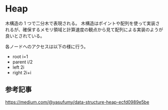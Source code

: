 # Heap

木構造の 1 つで二分木で表現される。
木構造はポイントや配列を使って実装されるが、確保するメモリ領域と計算速度の観点から見て配列による実装のようが良いとされている。

各ノードへのアクセスは以下の様に行う。

- root i=1
- parent i/2
- left 2i
- right 2i+i

## 参考記事
https://medium.com/@yasufumy/data-structure-heap-ecfd0989e5be
